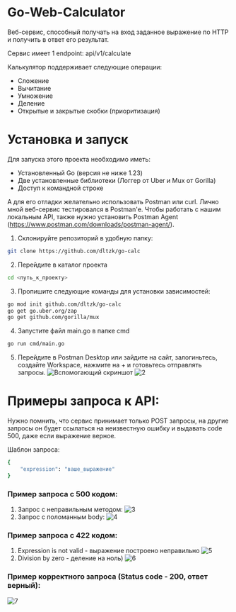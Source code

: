 # Go-Web-Calculator
Веб-сервис, способный получать на вход заданное выражение по HTTP и получить в ответ его результат.

Сервис имеет 1 endpoint: api/v1/calculate

Калькулятор поддерживает следующие операции:
- Сложение
- Вычитание
- Умножение
- Деление
- Открытые и закрытые скобки (приоритизация)

# Установка и запуск

Для запуска этого проекта необходимо иметь:
- Установленный Go (версия не ниже 1.23)
- Две установленные библиотеки (Логгер от Uber и Mux от Gorilla)
- Доступ к командной строке

А для его отладки желательно использовать Postman или curl. Лично мной веб-сервис тестировался в Postman'е. Чтобы работать с нашим локальным API, также нужно установить Postman Agent (https://www.postman.com/downloads/postman-agent/).

1. Склонируйте репозиторий в удобную папку:
```bash
git clone https://github.com/dltzk/go-calc
```
2. Перейдите в каталог проекта
```bash
cd <путь_к_проекту>
```
3. Пропишите следующие команды для установки зависимостей:
```bash
go mod init github.com/dltzk/go-calc
go get go.uber.org/zap
go get github.com/gorilla/mux
```
4. Запустите файл main.go в папке cmd
```bash
go run cmd/main.go
```
5. Перейдите в Postman Desktop или зайдите на сайт, залогиньтесь, создайте Workspace, нажмите на + и готовьтесь отправлять запросы.
![Вспомогающий скриншот](https://sun9-53.userapi.com/impg/wUdOux05nfYLqvW1Ugl3e-JghpKl_oj4Bbrm6A/l5qkAYQlzTg.jpg?size=1915x919&quality=95&sign=f11719393418633767f1dd9212ecf5f9&type=album)
![2](https://sun9-79.userapi.com/impg/2Mq6jvFuPGNrABxHizZ6whzHbbLIR_GH_DwcHA/AILJth4W6qA.jpg?size=1916x912&quality=95&sign=f71ed83088704c42148470eceec8f3e9&type=album)

# Примеры запроса к API:
Нужно помнить, что сервис принимает только POST запросы, на другие запросы он будет ссылаться на неизвестную ошибку и выдавать code 500, даже если выражение верное.

Шаблон запроса:
```bash
{
    "expression": "ваше_выражение"
}
```

### Пример запроса с 500 кодом:
1. Запрос с неправильным методом:
![3](https://sun9-44.userapi.com/impg/X6u-2yi6NbI06rgQJRm9SRgpnYx-LmFxigGoKA/KSqsj3_kOq8.jpg?size=1917x912&quality=95&sign=78c9a343be52b8b6120088576c9ba21d&type=album)
2. Запрос с поломанным body:
![4](https://sun9-27.userapi.com/impg/F1gaJYDedClGiyMFc6QhCHTV8u62mqE2UbxcXA/qskwKI2LHuY.jpg?size=1918x913&quality=95&sign=113ca6c40cd4a6e801e87f2db872eabe&type=album)

### Пример запроса с 422 кодом:
1. Expression is not valid - выражение построено неправильно
![5](https://sun9-16.userapi.com/impg/W-cWZbrVgr4TNfrLfnpgkabQGeIu2HfTk_-8Mg/7xf-sicrI40.jpg?size=1918x913&quality=95&sign=79c222a6432dbd5de7fffa4cae5c1c10&type=album)
2. Division by zero - деление на ноль)
![6](https://sun9-43.userapi.com/impg/U0IaeW6jl58oRzldTUesP9Dq0gk6HAlmI4UJGg/miM_4EvPg7o.jpg?size=1914x911&quality=95&sign=3cc95b66955349a4f6187c098290d180&type=album)

### Пример корректного запроса (Status code - 200, ответ верный):
![7](https://sun9-65.userapi.com/impg/cU9hoRxLvuJds3vaX7p_1ipotXqMn0RxW6BI5Q/_lrIOr2U5Rk.jpg?size=1919x910&quality=95&sign=7a0033f9d562217ac9fc718571968890&type=album)
